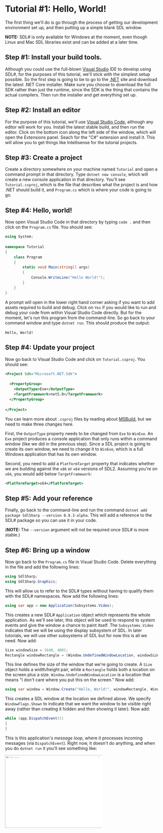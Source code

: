 # Tutorial #1: Hello, World!

The first thing we'll do is go through the process of getting our development environment set up, and then putting up a simple blank SDL window.

**NOTE:** SDL# is only available for Windows at the moment, even though Linux and Mac SDL libraries exist and can be added at a later time.

## Step #1: Install your build tools.

Although you could use the full-blown [Visual Studio](https://visualstudio.microsoft.com/) IDE to develop using SDL#, for the purposes of this tutorial, we'll stick with the simplest setup possible. So the first step is going to be to go to the [.NET](https://dotnet.microsoft.com/) site and download the latest .NET Core installer. Make sure you choose to download the full SDK rather than just the runtime, since the SDK is the thing that contains the actual compilers. Then run the installer and get everything set up.

## Step #2: Install an editor

For the purpose of this tutorial, we'll use [Visual Studio Code](https://code.visualstudio.com/), although any editor will work for you. Install the latest stable build, and then run the editor. Click on the bottom icon along the left side of the window, which will open the Extensions panel. Seach for the "C#" extension and install it. This will allow you to get things like Intellisense for the tutorial projects.

## Step #3: Create a project

Create a directory somewhere on your machine named `Tutorial` and open a command prompt in that directory. Type `dotnet new console`, which will create a new console application in that directory. You'll see `Tutorial.csproj`, which is the file that describes what the project is and how .NET should build it, and `Program.cs` which is where your code is going to go.

## Step #4: Hello, world!

Now open Visual Studio Code in that directory by typing `code .` and then click on the `Program.cs` file. You should see:

```csharp
using System;

namespace Tutorial
{
    class Program
    {
        static void Main(string[] args)
        {
            Console.WriteLine("Hello World!");
        }
    }
}
```

A prompt will open in the lower right hand corner asking if you want to add assets required to build and debug. Click on `Yes` if you would like to run and debug your code from within Visual Studio Code directly. But for the moment, let's run this program from the command-line. So go back to your command window and type `dotnet run`. This should produce the output:

```Hello, World!```

## Step #4: Update your project

Now go back to Visual Studio Code and click on `Tutorial.csproj`. You should see:

```xml
<Project Sdk="Microsoft.NET.Sdk">

  <PropertyGroup>
    <OutputType>Exe</OutputType>
    <TargetFramework>net5.0</TargetFramework>
  </PropertyGroup>

</Project>
```

You can learn more about `.csproj` files by reading about [MSBuild](https://docs.microsoft.com/en-us/visualstudio/msbuild/msbuild), but we need to make three changes here.

First, the `OutputType` property needs to be changed from `Exe` to `WinExe`. An `Exe` project produces a console application that only runs within a command window (like we did in the previous step). Since a SDL project is going to create its own window, we need to change it to `WinExe`, which is a full Windows application that has its own window.

Second, you need to add a `PlatformTarget` property that indicates whether we are building against the `x86` or `x64` versions of SDL2. Assuming you're on `x64`, you would add below `TargetFramework`:

```xml
<PlatformTarget>x64</PlatformTarget>
```

## Step #5: Add your reference

Finally, go back to the command-line and run the command `dotnet add package SdlSharp --version 0.9.3-alpha`. This will add a reference to the SDL# package so you can use it in your code.

(**NOTE:** The `--version` argument will not be required once SDL# is more stable.)

## Step #6: Bring up a window

Now go back to the `Program.cs` file in Visual Studio Code. Delete everything in the file and add the following lines:

```csharp
using SdlSharp;
using SdlSharp.Graphics;
```

This will allow us to refer to the SDL# types without having to qualify them with the SDL# namespaces. Now add the following lines:

```csharp
using var app = new Application(Subsystems.Video);
```

This creates a new SDL# `Application` object which represents the whole application. As we'll see later, this object will be used to respond to system events and give the window a chance to paint itself. The `Subsystems.Video` indicates that we will be using the display subsystem of SDL. In later tutorials, we will use other subsystems of SDL but for now this is all we need. Now add:

```csharp
Size windowSize = (640, 480);
Rectangle windowRectangle = (Window.UndefinedWindowLocation, windowSize);
```

This line defines the size of the window that we're going to create. A `Size` object holds a width/height pair, while a `Rectangle` holds both a location on the screen plus a size. `Window.UndefinedWindowLocation` is a location that means "I don't care where you put this on the screen." Now add:

```csharp
using var window = Window.Create("Hello, World!", windowRectangle, WindowFlags.Shown);
```

This creates a SDL window at the location we defined above. We specify `WindowFlags.Shown` to indicate that we want the window to be visible right away (rather than creating it hidden and then showing it later). Now add:

```csharp
while (app.DispatchEvent())
{
}
```

This is this application's _message loop_, where it processes incoming messages (via `DispatchEvent`). Right now, it doesn't do anything, and when you do `dotnet run` it you'll see something like:

<img src="window.png" title="Hello, World!" width="320" height="240"/>
